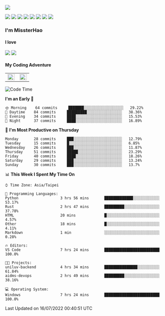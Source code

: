 ![](https://komarev.com/ghpvc/?username=MissterHao&color=ff69b4)

[![](https://img.shields.io/badge/Amazon%20AWS-%23232F3E?logo=amazon-aws&logoColor=white&style=for-the-badge)](https://aws.amazon.com/)
[![](https://img.shields.io/badge/Python-3776AB?style=for-the-badge&logo=python&logoColor=white)](https://www.djangoproject.com/)
[![](https://img.shields.io/badge/Django-092E20?style=for-the-badge&logo=django&logoColor=white)](https://www.python.org/)
[![](https://img.shields.io/badge/Flask-000000?style=for-the-badge&logo=flask&logoColor=white)](https://flask.palletsprojects.com/en/2.1.x/)
[![](https://img.shields.io/badge/go-%2300ADD8.svg?&style=for-the-badge&logo=go&logoColor=white)](https://golang.org/)
[![](https://img.shields.io/badge/javascript-%23F7DF1E.svg?&style=for-the-badge&logo=javascript&logoColor=black)](https://www.javascript.com/)
[![](https://img.shields.io/badge/mysql-%234479A1.svg?&style=for-the-badge&logo=mysql&logoColor=white)](https://www.mysql.com/)
[![](https://img.shields.io/badge/docker-%232496ED.svg?&style=for-the-badge&logo=docker&logoColor=white)](https://www.docker.com/)

### I'm MissterHao

#### I love  
![](https://img.shields.io/badge/Netflix-E50914?style=for-the-badge&logo=netflix&logoColor=white)
![](https://img.shields.io/badge/YouTube-FF0000?style=for-the-badge&logo=youtube&logoColor=white)

#### My Coding Adventure
<!-- Readme stats -->
<!-- https://github.com/anuraghazra/github-readme-stats -->
<table>
<tr>
    <td valign="top" width="50%">
    <img src="https://github-readme-stats.vercel.app/api?username=MissterHao&hide_border=true&show_icons=true&locale=en" align="left" style="width: 100%" />
    </td>
    <td valign="top" width="50%">
    <img src="https://github-readme-stats.vercel.app/api/top-langs?username=MissterHao&hide_border=true&show_icons=true&locale=en&layout=compact" align="left" style="width: 100%" />
    </td>
</tr>
</table>  


<!--START_SECTION:waka-->
![Code Time](http://img.shields.io/badge/Code%20Time-0%20secs-blue)

**I'm an Early 🐤** 

```text
🌞 Morning    64 commits     ███████░░░░░░░░░░░░░░░░░░   29.22% 
🌆 Daytime    84 commits     █████████░░░░░░░░░░░░░░░░   38.36% 
🌃 Evening    34 commits     ████░░░░░░░░░░░░░░░░░░░░░   15.53% 
🌙 Night      37 commits     ████░░░░░░░░░░░░░░░░░░░░░   16.89%

```
📅 **I'm Most Productive on Thursday** 

```text
Monday       28 commits     ███░░░░░░░░░░░░░░░░░░░░░░   12.79% 
Tuesday      15 commits     █░░░░░░░░░░░░░░░░░░░░░░░░   6.85% 
Wednesday    26 commits     ███░░░░░░░░░░░░░░░░░░░░░░   11.87% 
Thursday     51 commits     █████░░░░░░░░░░░░░░░░░░░░   23.29% 
Friday       40 commits     ████░░░░░░░░░░░░░░░░░░░░░   18.26% 
Saturday     29 commits     ███░░░░░░░░░░░░░░░░░░░░░░   13.24% 
Sunday       30 commits     ███░░░░░░░░░░░░░░░░░░░░░░   13.7%

```


📊 **This Week I Spent My Time On** 

```text
⌚︎ Time Zone: Asia/Taipei

💬 Programming Languages: 
Python                   3 hrs 56 mins       █████████████░░░░░░░░░░░░   53.17% 
Rust                     2 hrs 47 mins       █████████░░░░░░░░░░░░░░░░   37.78% 
HTML                     20 mins             █░░░░░░░░░░░░░░░░░░░░░░░░   4.57% 
Other                    18 mins             █░░░░░░░░░░░░░░░░░░░░░░░░   4.11% 
Markdown                 1 min               ░░░░░░░░░░░░░░░░░░░░░░░░░   0.28%

🔥 Editors: 
VS Code                  7 hrs 24 mins       █████████████████████████   100.0%

🐱‍💻 Projects: 
uniluv-backend           4 hrs 34 mins       ███████████████░░░░░░░░░░   61.84% 
aidms-devops             2 hrs 49 mins       █████████░░░░░░░░░░░░░░░░   38.16%

💻 Operating System: 
Windows                  7 hrs 24 mins       █████████████████████████   100.0%

```


 Last Updated on 16/07/2022 00:40:51 UTC
<!--END_SECTION:waka-->

<!--
**MissterHao/MissterHao** is a ✨ _special_ ✨ repository because its `README.md` (this file) appears on your GitHub profile.

Here are some ideas to get you started:

- 🔭 I’m currently working on ...
- 🌱 I’m currently learning ...
- 👯 I’m looking to collaborate on ...
- 🤔 I’m looking for help with ...
- 💬 Ask me about ...
- 📫 How to reach me: ...
- 😄 Pronouns: ...
- ⚡ Fun fact: ...
-->
